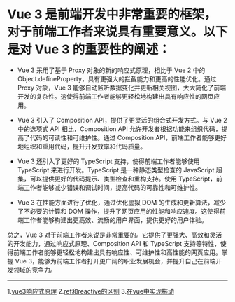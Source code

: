 # Vue 3 是前端开发中非常重要的框架，对于前端工作者来说具有重要意义。以下是对 Vue 3 的重要性的阐述：

- Vue 3 采用了基于 Proxy 对象的新的响应式原理，相比于 Vue 2 中的 Object.defineProperty，具有更强大的拦截能力和更高的性能优化。通过 Proxy 对象，Vue 3 能够自动监听数据变化并更新相关视图，大大简化了前端开发的复杂性。这使得前端工作者能够更轻松地构建出具有响应性的网页应用。

- Vue 3 引入了 Composition API，提供了更灵活的组合式开发方式。与 Vue 2 中的选项式 API 相比，Composition API 允许开发者根据功能来组织代码，提高了代码的可读性和可维护性。通过 Composition API，前端工作者能够更好地组织和重用代码，提升开发效率和代码质量。

- Vue 3 还引入了更好的 TypeScript 支持，使得前端工作者能够使用 TypeScript 来进行开发。TypeScript 是一种静态类型检查的 JavaScript 超集，可以提供更好的代码提示、类型检查和重构支持。使用 TypeScript，前端工作者能够减少错误和调试时间，提高代码的可靠性和可维护性。

- Vue 3 在性能方面进行了优化，通过优化虚拟 DOM 的生成和更新算法，减少了不必要的计算和 DOM 操作，提升了网页应用的性能和响应速度。这使得前端工作者能够构建出更高效、流畅的用户界面，提供更好的用户体验。

总之，Vue 3 对于前端工作者来说是非常重要的。它提供了更强大、高效和灵活的开发能力，通过响应式原理、Composition API 和 TypeScript 支持等特性，使得前端工作者能够更轻松地构建出具有响应性、可维护性和高性能的网页应用。掌握 Vue 3，能够为前端工作者打开更广阔的职业发展机会，并提升自己在前端开发领域的竞争力。


---
1.[vue3响应式原理](./book1_proxy.md)
2.[ref和reactive的区别](./book2_ref&reactive.md)
3.[在vue中实现拖动](./book3_drag.md)